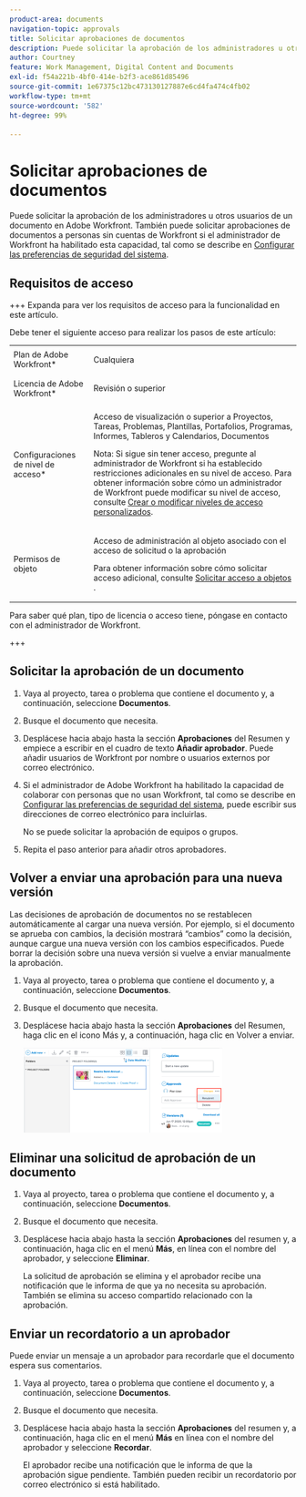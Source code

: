 ```yaml
---
product-area: documents
navigation-topic: approvals
title: Solicitar aprobaciones de documentos
description: Puede solicitar la aprobación de los administradores u otros usuarios de un documento en Adobe Workfront. También puede solicitar aprobaciones de documentos a usuarios sin cuentas de Workfront si el administrador de Workfront ha habilitado esta capacidad, tal como se describe en Configuración de las preferencias de seguridad del sistema.
author: Courtney
feature: Work Management, Digital Content and Documents
exl-id: f54a221b-4bf0-414e-b2f3-ace861d85496
source-git-commit: 1e67375c12bc473130127887e6cd4fa474c4fb02
workflow-type: tm+mt
source-wordcount: '582'
ht-degree: 99%

---
```


# Solicitar aprobaciones de documentos

Puede solicitar la aprobación de los administradores u otros usuarios de un documento en Adobe Workfront. También puede solicitar aprobaciones de documentos a personas sin cuentas de Workfront si el administrador de Workfront ha habilitado esta capacidad, tal como se describe en [Configurar las preferencias de seguridad del sistema](../../administration-and-setup/manage-workfront/security/configure-security-preferences.md).

## Requisitos de acceso

+++ Expanda para ver los requisitos de acceso para la funcionalidad en este artículo.

Debe tener el siguiente acceso para realizar los pasos de este artículo:

<table style="table-layout:auto"> 
 <col> 
 <col> 
 <tbody> 
  <tr> 
   <td role="rowheader">Plan de Adobe Workfront*</td> 
   <td> <p>Cualquiera</p> </td> 
  </tr> 
  <tr> 
   <td role="rowheader">Licencia de Adobe Workfront*</td> 
   <td> <p>Revisión o superior</p> </td> 
  </tr> 
  <tr> 
   <td role="rowheader">Configuraciones de nivel de acceso*</td> 
   <td> <p>Acceso de visualización o superior a Proyectos, Tareas, Problemas, Plantillas, Portafolios, Programas, Informes, Tableros y Calendarios, Documentos</p> <p>Nota: Si sigue sin tener acceso, pregunte al administrador de Workfront si ha establecido restricciones adicionales en su nivel de acceso. Para obtener información sobre cómo un administrador de Workfront puede modificar su nivel de acceso, consulte <a href="../../administration-and-setup/add-users/configure-and-grant-access/create-modify-access-levels.md" class="MCXref xref">Crear o modificar niveles de acceso personalizados</a>.</p> </td> 
  </tr> 
  <tr> 
   <td role="rowheader">Permisos de objeto</td> 
   <td> <p>Acceso de administración al objeto asociado con el acceso de solicitud o la aprobación </p> <p>Para obtener información sobre cómo solicitar acceso adicional, consulte <a href="../../workfront-basics/grant-and-request-access-to-objects/request-access.md" class="MCXref xref">Solicitar acceso a objetos </a>.</p> </td> 
  </tr> 
 </tbody> 
</table>

Para saber qué plan, tipo de licencia o acceso tiene, póngase en contacto con el administrador de Workfront.

+++

## Solicitar la aprobación de un documento

1. Vaya al proyecto, tarea o problema que contiene el documento y, a continuación, seleccione **Documentos**.
1. Busque el documento que necesita.

1. Desplácese hacia abajo hasta la sección **Aprobaciones** del Resumen y empiece a escribir en el cuadro de texto **Añadir aprobador**. Puede añadir usuarios de Workfront por nombre o usuarios externos por correo electrónico.

1. Si el administrador de Adobe Workfront ha habilitado la capacidad de colaborar con personas que no usan Workfront, tal como se describe en [Configurar las preferencias de seguridad del sistema](../../administration-and-setup/manage-workfront/security/configure-security-preferences.md), puede escribir sus direcciones de correo electrónico para incluirlas.

   No se puede solicitar la aprobación de equipos o grupos.

1. Repita el paso anterior para añadir otros aprobadores.

## Volver a enviar una aprobación para una nueva versión

Las decisiones de aprobación de documentos no se restablecen automáticamente al cargar una nueva versión. Por ejemplo, si el documento se aprueba con cambios, la decisión mostrará “cambios” como la decisión, aunque cargue una nueva versión con los cambios especificados. Puede borrar la decisión sobre una nueva versión si vuelve a enviar manualmente la aprobación.

1. Vaya al proyecto, tarea o problema que contiene el documento y, a continuación, seleccione **Documentos**.
1. Busque el documento que necesita.

1. Desplácese hacia abajo hasta la sección **Aprobaciones** del Resumen, haga clic en el icono Más y, a continuación, haga clic en Volver a enviar.

   ![Volver a enviar aprobación](assets/nwe-resubmit-approval-350x149.png)

## Eliminar una solicitud de aprobación de un documento

1. Vaya al proyecto, tarea o problema que contiene el documento y, a continuación, seleccione **Documentos**.
1. Busque el documento que necesita.

1. Desplácese hacia abajo hasta la sección **Aprobaciones** del resumen y, a continuación, haga clic en el menú **Más**, en línea con el nombre del aprobador, y seleccione **Eliminar**.

   La solicitud de aprobación se elimina y el aprobador recibe una notificación que le informa de que ya no necesita su aprobación. También se elimina su acceso compartido relacionado con la aprobación.

## Enviar un recordatorio a un aprobador

Puede enviar un mensaje a un aprobador para recordarle que el documento espera sus comentarios.

1. Vaya al proyecto, tarea o problema que contiene el documento y, a continuación, seleccione **Documentos**.
1. Busque el documento que necesita.

1. Desplácese hacia abajo hasta la sección **Aprobaciones** del resumen y, a continuación, haga clic en el menú **Más** en línea con el nombre del aprobador y seleccione **Recordar**.

   El aprobador recibe una notificación que le informa de que la aprobación sigue pendiente. También pueden recibir un recordatorio por correo electrónico si está habilitado.
